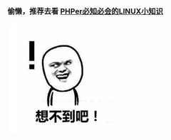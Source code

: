 


### 偷懒，推荐去看 [PHPer必知必会的LINUX小知识](https://linux.hellocode.name/)


![想不到吧](../image/NeverThink.jpg)